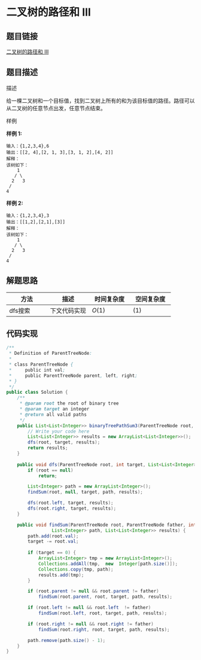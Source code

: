 
#  二叉树的路径和 III

## 题目链接

[二叉树的路径和 III](https://www.lintcode.com/problem/472/?_from=collection&fromId=161)

## 题目描述

描述

给一棵二叉树和一个目标值，找到二叉树上所有的和为该目标值的路径。路径可以从二叉树的任意节点出发，任意节点结束。

样例

**样例 1:**

```
输入：{1,2,3,4},6
输出：[[2, 4],[2, 1, 3],[3, 1, 2],[4, 2]]
解释：
该树如下：
    1
   / \
  2   3
 /
4
```

**样例 2:**

```
输入：{1,2,3,4},3
输出：[[1,2],[2,1],[3]]
解释：
该树如下：
    1
   / \
  2   3
 /
4
```

## 解题思路

| <div style="width:70pt">方法</div>  |描述 |<div style="width:70pt">时间复杂度</div> |<div style="width:70pt">空间复杂度</div>|
|---|---|---|---|
|  dfs搜索 | 下文代码实现  | $O(1)$|$(1)$|



## 代码实现

```java
/**
 * Definition of ParentTreeNode:
 * 
 * class ParentTreeNode {
 *     public int val;
 *     public ParentTreeNode parent, left, right;
 * }
 */
public class Solution {
    /**
     * @param root the root of binary tree
     * @param target an integer
     * @return all valid paths
     */
    public List<List<Integer>> binaryTreePathSum3(ParentTreeNode root, int target) {
        // Write your code here
        List<List<Integer>> results = new ArrayList<List<Integer>>();
        dfs(root, target, results);
        return results;
    }
    
    public void dfs(ParentTreeNode root, int target, List<List<Integer>> results) {
        if (root == null)
            return;

        List<Integer> path = new ArrayList<Integer>();
        findSum(root, null, target, path, results);

        dfs(root.left, target, results);
        dfs(root.right, target, results);
    }

    public void findSum(ParentTreeNode root, ParentTreeNode father, int target,
                 List<Integer> path, List<List<Integer>> results) {
        path.add(root.val);
        target -= root.val;
        
        if (target == 0) {
            ArrayList<Integer> tmp = new ArrayList<Integer>();
            Collections.addAll(tmp,  new  Integer[path.size()]); 
            Collections.copy(tmp, path); 
            results.add(tmp);
        }

        if (root.parent != null && root.parent != father)
            findSum(root.parent, root, target, path, results);

        if (root.left != null && root.left  != father)
            findSum(root.left, root, target, path, results);

        if (root.right != null && root.right != father)
            findSum(root.right, root, target, path, results);

        path.remove(path.size() - 1);
    }
}
```